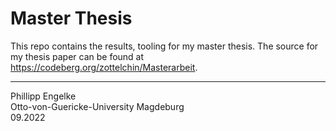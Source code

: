 #  Master Thesis

This repo contains the results, tooling for my master thesis. The source for my thesis paper can be found at https://codeberg.org/zottelchin/Masterarbeit.

---- 
Phillipp Engelke<br>
Otto-von-Guericke-University Magdeburg<br>
09.2022
